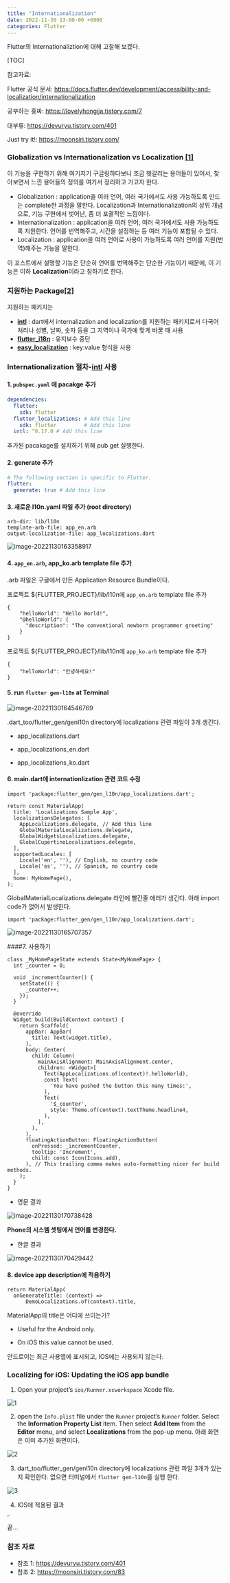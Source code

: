 ```yaml
---
title: "Internationalization"
date: 2022-11-30 13-00-00 +0900
categories: Flutter
---
```

Flutter의 Internationaliztion에 대해 고찰해 보겠다.



[TOC]

참고자료:

Flutter 공식 문서: <https://docs.flutter.dev/development/accessibility-and-localization/internationalization>

공부하는 홍짜: <https://lovelyhongjja.tistory.com/7>

대부류: <https://devuryu.tistory.com/401>

Just try it!: <https://moonsiri.tistory.com/>



### Globalization vs Internationalization vs Localization [[1]](#참조-1)

이 기능을 구현하기 위해 여기저기 구글링하다보니 조금 헷갈리는 용어들이 있어서, 찾아보면서 느낀 용어들의 정의를 여기서 정리하고 가고자 한다.

  - Globalization : application을 여러 언어, 여러 국가에서도 사용 가능하도록 만드는  complete한 과정을 말한다.  Localization과 Internationalization의 상위 개념으로, 기능 구현에서 벗어난, 좀 더 포괄적인 느낌이다.
  - Internationalization : application을 여러 언어, 여러 국가에서도 사용 가능하도록 지원한다. 언어를 번역해주고, 시간을 설정하는 등 여러 기능이 포함될 수 있다.
  - Localization : application을 여러 언어로 사용이 가능하도록 여러 언어를 지원(번역)해주는 기능을 말한다.

이 포스트에서 설명할 기능은 단순히 언어를 번역해주는 단순한 기능이기 때문에, 이 기능은 이하 **Localization**이라고 칭하기로 한다.



### 지원하는 Package[[2]](#참조-2)
지원하는 패키지는

  - **[intl](https://pub.dev/packages/intl/versions/0.16.1)** : dart에서 internalization and localization를 지원하는 패키지로서 다국어 처리나 성별, 날짜, 숫자 등을 그 지역이나 국가에 맞게 바꿀 때 사용
  - **[flutter_i18n](https://pub.dev/packages/flutter_i18n)** : 유지보수 중단
  - **[easy_localization](https://pub.dev/packages/easy_localization)** : key:value 형식을 사용



### Internationalization 절차-**[intl](https://pub.dev/packages/intl/versions/0.16.1)** 사용



#### 1.  `pubspec.yaml` 에 pacakge 추가

~~~yaml
dependencies:
  flutter:
    sdk: flutter
  flutter_localizations: # Add this line
    sdk: flutter         # Add this line
  intl: ^0.17.0 # Add this line
~~~

추가된 pacakage를 설치하기 위해 pub get 실행한다.

#### 2. generate 추가

```yaml
# The following section is specific to Flutter.
flutter:
  generate: true # Add this line
```

#### 3. 새로운 l10n.yaml  파일 추가 (root directory)

```
arb-dir: lib/l10n
template-arb-file: app_en.arb
output-localization-file: app_localizations.dart
```



![image-20221130163358917](https://raw.githubusercontent.com/rocosrex/rocosrex.github.io/main/assets/images/blogimage-20221130163358917.png)



#### 4. `app_en.arb`, app_ko.arb template file 추가

.arb 파일은 구글에서 만든 Application Resource Bundle이다.

프로젝트 ${FLUTTER_PROJECT}/lib/l10n에 `app_en.arb` template file 추가

```
{
    "helloWorld": "Hello World!",
    "@helloWorld": {
      "description": "The conventional newborn programmer greeting"
    }
}
```

프로젝트 ${FLUTTER_PROJECT}/lib/l10n에 `app_ko.arb` template file 추가

```
{
    "helloWorld": "안녕하세요!"
}
```

#### 5. run `flutter gen-l10n` at Terminal

![image-20221130164546769](https://raw.githubusercontent.com/rocosrex/rocosrex.github.io/main/assets/images/blogimage-20221130164546769.png)

.dart_too/flutter_gen/genI10n directory에 localizations 관련 파일이 3개 생긴다.

- app_localizations.dart

- app_localizations_en.dart
- app_localizations_ko.dart



#### 6. main.dart에 internationlization 관련 코드 수정

```
import 'package:flutter_gen/gen_l10n/app_localizations.dart';
```

```
return const MaterialApp(
  title: 'Localizations Sample App',
  localizationsDelegates: [
    AppLocalizations.delegate, // Add this line
    GlobalMaterialLocalizations.delegate,
    GlobalWidgetsLocalizations.delegate,
    GlobalCupertinoLocalizations.delegate,
  ],
  supportedLocales: [
    Locale('en', ''), // English, no country code
    Locale('es', ''), // Spanish, no country code
  ],
  home: MyHomePage(),
);
```

GlobalMaterialLocalizations.delegate 라인에 빨간줄 에러가 생긴다. 아래 import code가 없어서 발생한다.

```
import 'package:flutter_gen/gen_l10n/app_localizations.dart';
```



![image-20221130165707357](https://raw.githubusercontent.com/rocosrex/rocosrex.github.io/main/assets/images/blogimage-20221130165707357.png)



####7. 사용하기



```
class _MyHomePageState extends State<MyHomePage> {
  int _counter = 0;

  void _incrementCounter() {
    setState(() {
      _counter++;
    });
  }

  @override
  Widget build(BuildContext context) {
    return Scaffold(
      appBar: AppBar(
        title: Text(widget.title),
      ),
      body: Center(
        child: Column(
          mainAxisAlignment: MainAxisAlignment.center,
          children: <Widget>[
            Text(AppLocalizations.of(context)!.helloWorld),
            const Text(
              'You have pushed the button this many times:',
            ),
            Text(
              '$_counter',
              style: Theme.of(context).textTheme.headline4,
            ),
          ],
        ),
      ),
      floatingActionButton: FloatingActionButton(
        onPressed: _incrementCounter,
        tooltip: 'Increment',
        child: const Icon(Icons.add),
      ), // This trailing comma makes auto-formatting nicer for build methods.
    );
  }
}
```



- 영문 결과

![image-20221130170738428](https://raw.githubusercontent.com/rocosrex/rocosrex.github.io/main/assets/images/blogimage-20221130170738428.png)



**Phone의 시스템 셋팅에서 언어를 변경한다.**



- 한글 결과

![image-20221130170429442](https://raw.githubusercontent.com/rocosrex/rocosrex.github.io/main/assets/images/blogimage-20221130170429442.png)



#### 8. device app description에 적용하기

```
return MaterialApp(
  onGenerateTitle: (context) =>
      DemoLocalizations.of(context).title,
```

MaterialApp의 title은 어디에 쓰이는가?

- Useful for the Android only.

- On iOS this value cannot be used.

안드로이는 최근 사용앱에 표시되고, IOS에는 사용되지 않는다.



### Localizing for iOS: Updating the iOS app bundle

1. Open your project’s `ios/Runner.xcworkspace` Xcode file.

![1](https://raw.githubusercontent.com/rocosrex/rocosrex.github.io/main/assets/images/blog1.png)



2. open the `Info.plist` file under the `Runner` project’s `Runner` folder. Select the **Information Property List** item. Then select **Add Item** from the **Editor** menu, and select **Localizations** from the pop-up menu. 아래 화면은 이미 추가된 화면이다.

![2](https://raw.githubusercontent.com/rocosrex/rocosrex.github.io/main/assets/images/blog2.png)



3. dart_too/flutter_gen/genI10n directory에 localizations 관련 파일 3개가 있는지 확인한다. 없으면 터미널에서 `flutter gen-l10n`를 실행 한다.

![3](https://raw.githubusercontent.com/rocosrex/rocosrex.github.io/main/assets/images/blog3.png)



4. IOS에 적용된 결과

<img src="https://raw.githubusercontent.com/rocosrex/rocosrex.github.io/main/assets/images/blog4.png" alt="4" style="zoom: 25%;" />







끝...




### 참조 자료
 - 참조 1:  <https://devuryu.tistory.com/401> 
 - 참조 2: <https://moonsiri.tistory.com/83> 
